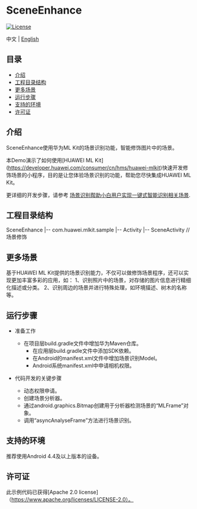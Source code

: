 # SceneEnhance
[![License](https://img.shields.io/badge/Docs-hmsguides-brightgreen)](https://developer.huawei.com/consumer/cn/doc/development/HMS-Guides/ml-introduction-4)

中文 | [English](https://github.com/HMS-Core/hms-ml-demo/tree/master/ApplicationCases/SceneEnhance)

## 目录

 * [介绍](#介绍)
 * [工程目录结构](#工程目录结构)
 * [更多场景](#更多场景)
 * [运行步骤](#运行步骤)
 * [支持的环境](#支持的环境)
 * [许可证](#许可证)


## 介绍
SceneEnhance使用华为ML Kit的场景识别功能，智能修饰图片中的场景。

本Demo演示了如何使用[HUAWEI ML Kit] (https://developer.huawei.com/consumer/cn/hms/huawei-mlkit)快速开发修饰场景的小程序，目的是让您体验场景识别的功能，帮助您尽快集成HUAWEI ML Kit。

更详细的开发步骤，请参考 [场景识别帮助小白用户实现一键式智能识别相关场景](https://developer.huawei.com/consumer/cn/forum/topic/0204423925515690659?fid=18).

## 工程目录结构
SceneEnhance
    |-- com.huawei.mlkit.sample
        |-- Activity
            |-- SceneActivity // 场景修饰

## 更多场景
基于HUAWEI ML Kit提供的场景识别能力，不仅可以做修饰场景程序，还可以实现更加丰富多彩的应用，如：
1、识别照片中的场景，对存储的图片信息进行精细化描述或分类。
2、识别周边的场景并进行特殊处理，如环境描述、树木的名称等。

## 运行步骤
- 准备工作
  - 在项目层build.gradle文件中增加华为Maven仓库。
    - 在应用层build.gradle文件中添加SDK依赖。
    - 在Android的manifest.xml文件中增加场景识别Model。
    - Android系统manifest.xml中申请相机权限。

- 代码开发的关键步骤
  - 动态权限申请。
  - 创建场景分析器。
  - 通过android.graphics.Bitmap创建用于分析器检测场景的“MLFrame”对象。
  - 调用“asyncAnalyseFrame”方法进行场景识别。

## 支持的环境
推荐使用Android 4.4及以上版本的设备。

##  许可证
此示例代码已获得[Apache 2.0 license]（https://www.apache.org/licenses/LICENSE-2.0）。